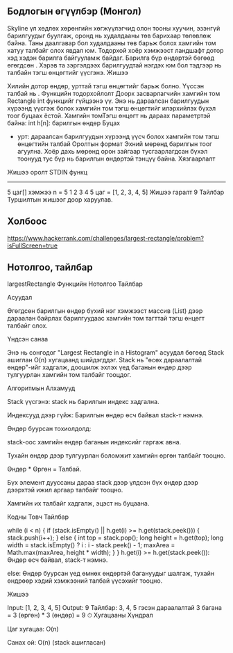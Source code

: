 ## Бодлогын өгүүлбэр (Монгол)

Skyline үл хөдлөх хөрөнгийн хөгжүүлэгчид олон тооны хуучин, эзэнгүй барилгуудыг буулгаж, оронд нь худалдааны төв барихаар төлөвлөж байна. Таны даалгавар бол худалдааны төв барьж болох хамгийн том хатуу талбайг олох явдал юм.
Тодорхой хоёр хэмжээст ландшафт дотор хэд хэдэн барилга байгууламж байдаг. Барилга бүр өндөртэй бөгөөд өгөгдсөн . Хэрэв та зэргэлдээх барилгуудтай нэгдэх юм бол тэдгээр нь талбайн тэгш өнцөгтийг үүсгэнэ.
Жишээ

Хилийн дотор өндөр, урттай тэгш өнцөгтийг барьж болно. Үүссэн талбай нь .
Функцийн тодорхойлолт
Доорх засварлагчийн хамгийн том Rectangle int функцийг гүйцээнэ үү. Энэ нь дараалсан барилгуудын хүрээнд үүсгэж болох хамгийн том тэгш өнцөгтийг илэрхийлэх бүхэл тоог буцаах ёстой.
Хамгийн томТэгш өнцөгт нь дараах параметртэй байна:
int h[n]: барилгын өндөр
Буцах
- урт: дараалсан барилгуудын хүрээнд үүсч болох хамгийн том тэгш өнцөгтийн талбай
Оролтын формат
Эхний мөрөнд барилгын тоог агуулна.
Хоёр дахь мөрөнд орон зайгаар тусгаарлагдсан бүхэл тоонууд тус бүр нь барилгын өндөртэй тэнцүү байна.
Хязгаарлалт


Жишээ оролт
STDIN функц
----- --------
5 цаг[] хэмжээ n = 5
1 2 3 4 5 цаг = [1, 2, 3, 4, 5]
Жишээ гаралт
9
Тайлбар
Туршилтын жишээг доор харуулав.





## Холбоос

https://www.hackerrank.com/challenges/largest-rectangle/problem?isFullScreen=true





## Нотолгоо, тайлбар

 largestRectangle Функцийн Нотолгоо Тайлбар

 Асуудал

Өгөгдсөн барилгын өндөр бүхий нэг хэмжээст массив (List) дээр дараалан байрлах барилгуудаас хамгийн том тагттай тэгш өнцөгт талбайг олох.

 Үндсэн санаа

Энэ нь сонгодог "Largest Rectangle in a Histogram" асуудал бөгөөд Stack ашиглан O(n) хугацаанд шийдэгддэг. Stack нь "өсөх дараалалтай өндөр"-ийг хадгалж, доошилж эхлэх үед баганын өндөр дээр тулгуурлан хамгийн том талбайг тооцдог.

 Алгоритмын Алхамууд

Stack үүсгэнэ: stack нь барилгын индекс хадгална.

Индексууд дээр гүйж: Барилгын өндөр өсч байвал stack-т нэмнэ.

Өндөр буурсан тохиолдолд:

stack-оос хамгийн өндөр баганын индексийг гаргаж авна.

Тухайн өндөр дээр тулгуурлан боломжит хамгийн өргөн талбайг тооцно.

Өндөр * Өргөн = Талбай.

Бүх элемент дууссаны дараа stack дээр үлдсэн бүх өндөр дээр дээрхтэй ижил аргаар талбайг тооцно.

Хамгийн их талбайг хадгалж, эцэст нь буцаана.

 Кодны Товч Тайлбар

while (i < n) {
    if (stack.isEmpty() || h.get(i) >= h.get(stack.peek())) {
        stack.push(i++);
    } else {
        int top = stack.pop();
        long height = h.get(top);
        long width = stack.isEmpty() ? i : i - stack.peek() - 1;
        maxArea = Math.max(maxArea, height * width);
    }
}
h.get(i) >= h.get(stack.peek()): Өндөр өсч байвал, stack-т нэмнэ.

else: Өндөр буурсан үед өмнөх өндөртэй багануудыг шалгаж, тухайн өндрөөр хэдий хэмжээний талбай үүсэхийг тооцно.

 Жишээ

Input: [1, 2, 3, 4, 5]
Output: 9
Тайлбар: 3, 4, 5 гэсэн дараалалтай 3 багана = 3 (өргөн) * 3 (өндөр) = 9
⏱ Хугацааны Хүндрал

Цаг хугацаа: O(n)

Санах ой: O(n) (stack ашигласан)

